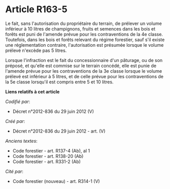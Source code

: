 # Article R163-5

Le fait, sans l'autorisation du propriétaire du terrain, de prélever un volume inférieur à 10 litres de champignons, fruits
et semences dans les bois et forêts est puni de l'amende prévue pour les contraventions de la 4e classe. Toutefois, dans les
bois et forêts relevant du régime forestier, sauf s'il existe une réglementation contraire, l'autorisation est présumée
lorsque le volume prélevé n'excède pas 5 litres.

Lorsque l'infraction est le fait du concessionnaire d'un pâturage, ou de son préposé, et qu'elle est commise sur le terrain
concédé, elle est punie de l'amende prévue pour les contraventions de la 3e classe lorsque le volume prélevé est inférieur à
5 litres, et de celle prévue pour les contraventions de la 5e classe lorsqu'il est compris entre 5 et 10 litres.

**Liens relatifs à cet article**

_Codifié par_:

  - Décret n°2012-836 du 29 juin 2012 (V)

_Créé par_:

  - Décret n°2012-836 du 29 juin 2012 - art. (V)

_Anciens textes_:

  - Code forestier - art. R137-4 (Ab), al 1
  - Code forestier - art. R138-20 (Ab)
  - Code forestier - art. R331-2 (Ab)

_Cité par_:

  - Code forestier (nouveau) - art. R314-1 (V)
